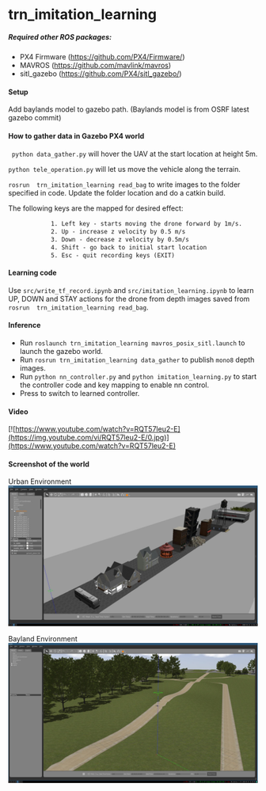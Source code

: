 # trn_imitation_learning

##### Required other ROS packages: 
- PX4 Firmware (https://github.com/PX4/Firmware/)
- MAVROS (https://github.com/mavlink/mavros)
- sitl_gazebo (https://github.com/PX4/sitl_gazebo/)

#### Setup
Add baylands model to gazebo path. (Baylands model is from OSRF latest gazebo commit)

#### How to gather data in Gazebo PX4 world
` python data_gather.py` will hover the UAV at the start location at height 5m.

`python tele_operation.py` will let us move the vehicle along the terrain.

`rosrun  trn_imitation_learning read_bag` to write images to the folder specified in code. Update the folder location and do a catkin build.

The following keys are the mapped for desired effect:

                1. Left key - starts moving the drone forward by 1m/s.
                2. Up - increase z velocity by 0.5 m/s
                3. Down - decrease z velocity by 0.5m/s
                4. Shift - go back to initial start location
                5. Esc - quit recording keys (EXIT)

#### Learning code 
Use `src/write_tf_record.ipynb` and `src/imitation_learning.ipynb` to learn UP, DOWN and STAY actions for the drone from depth images saved from `rosrun  trn_imitation_learning read_bag`.

#### Inference

- Run `roslaunch trn_imitation_learning mavros_posix_sitl.launch` to launch the gazebo world.
- Run `rosrun trn_imitation_learning data_gather` to publish `mono8` depth images.
- Run `python nn_controller.py` and `python imitation_learning.py` to start the controller code and key mapping to enable nn control.
- Press <left key> to switch to learned controller.
  
#### Video 

[![https://www.youtube.com/watch?v=RQT57leu2-E](https://img.youtube.com/vi/RQT57leu2-E/0.jpg)](https://www.youtube.com/watch?v=RQT57leu2-E)
#### Screenshot of the world

Urban Environment
![alt text](worlds/1.jpg)

Bayland Environment
![alt text](worlds/2.jpg)
